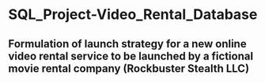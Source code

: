 # SQL_Project-Video_Rental_Database
## Formulation of launch strategy for a new online video rental service to be launched by a fictional movie rental company (Rockbuster Stealth LLC)
